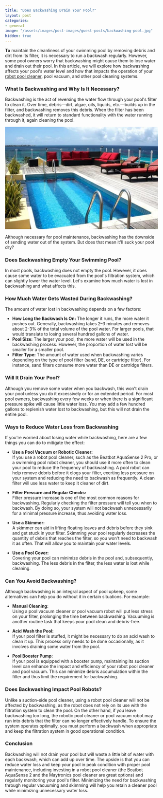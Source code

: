 ```yaml
---
title: "Does Backwashing Drain Your Pool?"
layout: post
categories:
- general
image: "/assets/images/post-images/guest-posts/backwashing-pool.jpg"
hidden: true
---
```


**To** maintain the cleanliness of your swimming pool by removing debris and dirt from its filter, it is necessary to run a backwash regularly. However, some pool owners worry that backwashing might cause them to lose water and drain out their pool. In this article, we will explore how backwashing affects your pool's water level and how that impacts the operation of your [robot pool cleaner](https://beatbot.com/), pool vacuum, and other pool cleaning systems.

### What Is Backwashing and Why Is It Necessary?

Backwashing is the act of reversing the water flow through your pool's filter to clean it. Over time, debris—dirt, algae, oils, liquids, etc.—builds up in the filter, and backwashing removes this debris. When the filter has been backwashed, it will return to standard functionality with the water running through it, again cleaning the pool.

![Backwashing pool featured image](/assets/images/post-images/guest-posts/backwashing-pool.jpg)

Although necessary for pool maintenance, backwashing has the downside of sending water out of the system. But does that mean it'll suck your pool dry?

### Does Backwashing Empty Your Swimming Pool?

In most pools, backwashing does not empty the pool. However, it does cause some water to be evacuated from the pool's filtration system, which can slightly lower the water level. Let's examine how much water is lost in backwashing and what affects this.

### How Much Water Gets Wasted During Backwashing?

The amount of water lost in backwashing depends on a few factors:

- **How Long the Backwash Is On:** The longer it runs, the more water it pushes out. Generally, backwashing takes 2–3 minutes and removes about 2-3% of the total volume of the pool water. For larger pools, that would translate to losing several hundred gallons of water.  
- **Pool Size:** The larger your pool, the more water will be used in the backwashing process. However, the proportion of water lost will be smaller for a smaller pool.  
- **Filter Type:** The amount of water used when backwashing varies depending on the type of pool filter (sand, DE, or cartridge filter). For instance, sand filters consume more water than DE or cartridge filters.  

### Will It Drain Your Pool?

Although you remove some water when you backwash, this won't drain your pool unless you do it excessively or for an extended period. For most pool owners, backwashing every few weeks or when there is a significant pressure spike will cause little water loss. You may add a few hundred gallons to replenish water lost to backwashing, but this will not drain the entire pool.

### Ways to Reduce Water Loss from Backwashing

If you're worried about losing water while backwashing, here are a few things you can do to mitigate the effect:

- **Use a Pool Vacuum or Robotic Cleaner:**  
  If you use a robot pool cleaner, such as the Beatbot AquaSense 2 Pro, or a swimming pool robot cleaner, you should use it more often to clean your pool to reduce the frequency of backwashing. A pool robot can help remove debris before it clogs your filter, exerting less pressure on your system and reducing the need to backwash as frequently. A clean filter will use less water to keep it cleaner of dirt.

- **Filter Pressure and Regular Checks:**  
  Filter pressure increase is one of the most common reasons for backwashing. Regularly checking the filter pressure will tell you when to backwash. By doing so, your system will not backwash unnecessarily for a minimal pressure increase, thus avoiding water loss.

- **Use a Skimmer:**  
  A skimmer can aid in lifting floating leaves and debris before they sink and get stuck in your filter. Skimming your pool regularly decreases the quantity of debris that reaches the filter, so you won't need to backwash it as often. That will allow you to maintain your water levels.

- **Use a Pool Cover:**  
  Covering your pool can minimize debris in the pool and, subsequently, backwashing. The less debris in the filter, the less water is lost while cleaning.

### Can You Avoid Backwashing?

Although backwashing is an integral aspect of pool upkeep, some alternatives can help you do without it in certain situations. For example:

- **Manual Cleaning:**  
  Using a pool vacuum cleaner or pool vacuum robot will put less stress on your filter, prolonging the time between backwashing. Vacuuming is another routine task that keeps your pool clean and debris-free.

- **Acid Wash the Pool:**  
  If your pool filter is stuffed, it might be necessary to do an acid wash to clean it up. This process only needs to be done occasionally, as it involves draining some water from the pool.

- **Pool Booster Pump:**  
  If your pool is equipped with a booster pump, maintaining its suction level can enhance the impact and efficiency of your robot pool cleaner and pool vacuum. This can minimize debris accumulation within the filter and thus limit the requirement for backwashing.

### Does Backwashing Impact Pool Robots?

Unlike a suction-side pool cleaner, using a robot pool cleaner will not be affected by backwashing, as the robot does not rely on its use with the filtration system to clean the pool. On the other hand, if you leave backwashing too long, the robotic pool cleaner or pool vacuum robot may run into debris that the filter can no longer effectively handle. To ensure the system operates optimally, you must perform a backwash when appropriate and keep the filtration system in good operational condition.

### Conclusion

Backwashing will not drain your pool but will waste a little bit of water with each backwash, which can add up over time. The upside is that you can reduce water loss and keep your pool in peak condition with proper pool maintenance, including investing in a robot pool cleaner (the Beatbot AquaSense 2 and the Maytronics pool cleaner are great options) and regularly monitoring your pool's filter. Minimizing the need for backwashing through regular vacuuming and skimming will help you retain a cleaner pool while minimizing unnecessary water loss.
